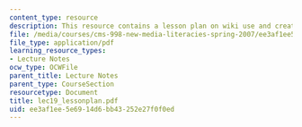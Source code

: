 ```yaml
---
content_type: resource
description: This resource contains a lesson plan on wiki use and creation.
file: /media/courses/cms-998-new-media-literacies-spring-2007/ee3af1ee5e6914d6bb43252e27f0f0ed_lec19_lessonplan.pdf
file_type: application/pdf
learning_resource_types:
- Lecture Notes
ocw_type: OCWFile
parent_title: Lecture Notes
parent_type: CourseSection
resourcetype: Document
title: lec19_lessonplan.pdf
uid: ee3af1ee-5e69-14d6-bb43-252e27f0f0ed
---
```

